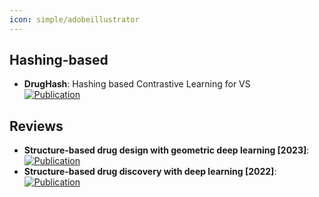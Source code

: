 ```yaml
---
icon: simple/adobeillustrator
---
```



## **Hashing-based**
- **DrugHash**: Hashing based Contrastive Learning for VS  
	[![Publication](https://img.shields.io/badge/Publication-Citations:0-blue?style=for-the-badge&logo=bookstack)](https://doi.org/10.48550/arXiv.2407.19790)  

## **Reviews**
- **Structure-based drug design with geometric deep learning [2023]**:   
	[![Publication](https://img.shields.io/badge/Publication-Citations:55-blue?style=for-the-badge&logo=bookstack)](https://doi.org/10.1016/j.sbi.2023.102548)  
- **Structure-based drug discovery with deep learning [2022]**:   
	[![Publication](https://img.shields.io/badge/Publication-Citations:20-blue?style=for-the-badge&logo=bookstack)](https://doi.org/10.1002/cbic.202200776)  

